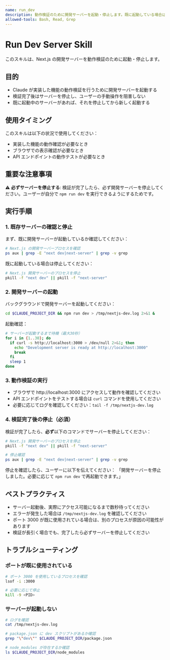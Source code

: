 ```yaml
---
name: run_dev
description: 動作検証のために開発サーバーを起動・停止します。既に起動している場合は再起動します。検証完了後は必ずサーバーを停止してください。
allowed-tools: Bash, Read, Grep
---
```


# Run Dev Server Skill

このスキルは、Next.js の開発サーバーを動作検証のために起動・停止します。

## 目的

- Claude が実装した機能の動作検証を行うために開発サーバーを起動する
- 検証完了後はサーバーを停止し、ユーザーの手動操作を阻害しない
- 既に起動中のサーバーがあれば、それを停止してから新しく起動する

## 使用タイミング

このスキルは以下の状況で使用してください：

- 実装した機能の動作確認が必要なとき
- ブラウザでの表示確認が必要なとき
- API エンドポイントの動作テストが必要なとき

## 重要な注意事項

⚠️ **必ずサーバーを停止する**: 検証が完了したら、必ず開発サーバーを停止してください。ユーザーが自分で `npm run dev` を実行できるようにするためです。

## 実行手順

### 1. 既存サーバーの確認と停止

まず、既に開発サーバーが起動しているか確認してください：

```bash
# Next.js の開発サーバープロセスを確認
ps aux | grep -E "next dev|next-server" | grep -v grep
```

既に起動している場合は停止してください：

```bash
# Next.js 開発サーバーのプロセスを停止
pkill -f "next dev" || pkill -f "next-server"
```

### 2. 開発サーバーの起動

バックグラウンドで開発サーバーを起動してください：

```bash
cd $CLAUDE_PROJECT_DIR && npm run dev > /tmp/nextjs-dev.log 2>&1 &
```

起動確認：

```bash
# サーバーが起動するまで待機（最大30秒）
for i in {1..30}; do
  if curl -s http://localhost:3000 > /dev/null 2>&1; then
    echo "Development server is ready at http://localhost:3000"
    break
  fi
  sleep 1
done
```

### 3. 動作検証の実行

- ブラウザで http://localhost:3000 にアクセスして動作を確認してください
- API エンドポイントをテストする場合は `curl` コマンドを使用してください
- 必要に応じてログを確認してください：`tail -f /tmp/nextjs-dev.log`

### 4. 検証完了後の停止（必須）

検証が完了したら、**必ず**以下のコマンドでサーバーを停止してください：

```bash
# Next.js 開発サーバーのプロセスを停止
pkill -f "next dev" || pkill -f "next-server"

# 停止確認
ps aux | grep -E "next dev|next-server" | grep -v grep
```

停止を確認したら、ユーザーに以下を伝えてください：
「開発サーバーを停止しました。必要に応じて `npm run dev` で再起動できます。」

## ベストプラクティス

- サーバー起動後、実際にアクセス可能になるまで数秒待ってください
- エラーが発生した場合は `/tmp/nextjs-dev.log` を確認してください
- ポート 3000 が既に使用されている場合は、別のプロセスが原因の可能性があります
- 検証が長引く場合でも、完了したら必ずサーバーを停止してください

## トラブルシューティング

### ポートが既に使用されている

```bash
# ポート 3000 を使用しているプロセスを確認
lsof -i :3000

# 必要に応じて停止
kill -9 <PID>
```

### サーバーが起動しない

```bash
# ログを確認
cat /tmp/nextjs-dev.log

# package.json に dev スクリプトがあるか確認
grep "\"dev\"" $CLAUDE_PROJECT_DIR/package.json

# node_modules が存在するか確認
ls $CLAUDE_PROJECT_DIR/node_modules
```

